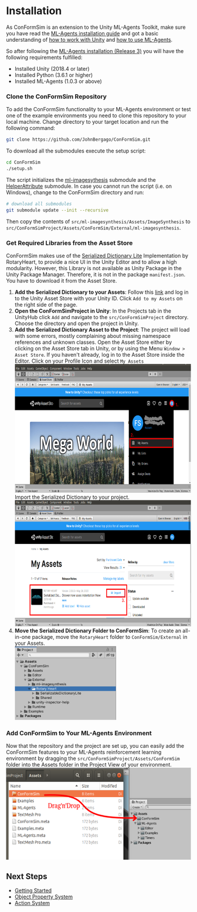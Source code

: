 # Installation
As ConFormSim is an extension to the Unity ML-Agents Toolkit, make sure you have read the [ML-Agents installation guide](https://github.com/Unity-Technologies/ml-agents/blob/master/docs/Installation.md) and got a basic understanding of [how to work with Unity](https://github.com/Unity-Technologies/ml-agents/blob/master/docs/Background-Unity.md) and [how to use ML-Agents](https://github.com/Unity-Technologies/ml-agents/blob/master/docs/Getting-Started.md).

So after following the [ML-Agents installation (Release 3)](https://github.com/Unity-Technologies/ml-agents/blob/release_3_docs/docs/Installation.md) you will have the following requirements fulfilled:

- Installed Unity (2018.4 or later)
- Installed Python (3.6.1 or higher)
- Installed ML-Agents (1.0.3 or above)

### Clone the ConFormSim Repository

To add the ConFormSim functionality to your ML-Agents environment or test one of
the example environments you need to clone this repository to your local
machine. Change directory to your target location and run the following command:

```bash
git clone https://github.com/JohnBergago/ConFormSim.git
```

To download all the submodules execute the setup script:
```bash
cd ConFormSim
./setup.sh
```
The script initializes the
[ml-imagesythesis](https://bitbucket.org/Unity-Technologies/ml-imagesynthesis/src/master/)
submodule and the
[HelperAttribute](https://github.com/johnearnshaw/unity-inspector-help)
submodule. In case you cannot run the script (i.e. on Windows), change to the
ConFormSim directory and run:
```bash 
# download all submodules
git submodule update --init --recursive
```
Then copy the contents of `src/ml-imagesynthesis/Assets/ImageSynthesis` to
`src/ConFormSimProject/Assets/ConFormSim/External/ml-imagesynthesis`. 

### Get Required Libraries from the Asset Store
ConFormSim makes use of the [Serialized Dictionary
Lite](https://assetstore.unity.com/packages/tools/utilities/serialized-dictionary-lite-110992)
Implementation by RotaryHeart, to provide a nice UI in the Unity Editor and to
allow a high modularity. However, this Library is not available as Unity Package
in the Unity Package Manager. Therefore, it is not in the package
`manifest.json`. You have to download it from the Asset Store.

1. **Add the Serialized Dictionary to your Assets**: Follow this
   [link](https://assetstore.unity.com/packages/tools/utilities/serialized-dictionary-lite-110992)
   and log in to the Unity Asset Store with your Unity ID. Click `Add to my
   Assets` on the right side of the page. 
1. **Open the ConFormSimProject in Unity**: In the Projects tab in the UnityHub
   click `Add` and navigate to the `src/ConFormSimProject` directory. Choose the
   directory and open the project in Unity.
1. **Add the Serialized Dictionary Asset to the Project**: The project will load
   with some errors, mostly complaining about missing namespace references and
   unknown classes. Open the Asset Store either by clicking on the Asset Store
   tab in Unity, or by using the Menu `Ẁindow > Asset Store`. If you haven't
   already, log in to the Asset Store inside the Editor. Click on your Profile
   Icon and select `My Assets`<br> <img alt="Choose My Assets in the Asset
   Store" height="350px" src="docs/../images/my_assets.png"><br> Import the
   Serialized Dictionary to your project. <img alt="Import the Serialized
   Dictionary Asset" height="343px" src="docs/../images/Import_Dict.png"><br>
1. **Move the Serialized Dictionary Folder to ConFormSim**: To create an
   all-in-one package, move the `RotaryHeart` folder to `ConFormSim/External` in
   your Assets. <br> <img alt="Move RotaryHeart to ConFormSim/External"
   height="200px" src="docs/../images/Move_RotaryHeart.png">

### Add ConFormSim to Your ML-Agents Environment
Now that the repository and the project are set up, you can easily add the
ConFormSim features to your ML-Agents reinforcement learning environment by
dragging the `src/ConFormSimProject/Assets/ConFormSim` folder into the Assets
folder in the Project View of your environment. <br>
<img alt="Drag'n'Drop to the new Project" height="250px" src="docs/../images/Drag_n_Drop_ConFormSim.png">

## Next Steps

- [Getting Started](GettingStarted.md)
- [Object Property System](ObjectPropertySystem.md)
- [Action System](ActionsSystem.md)
